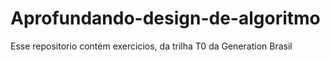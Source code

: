 # Aprofundando-design-de-algoritmo
Esse repositorio contém exercicios, da trilha T0 da Generation Brasil
